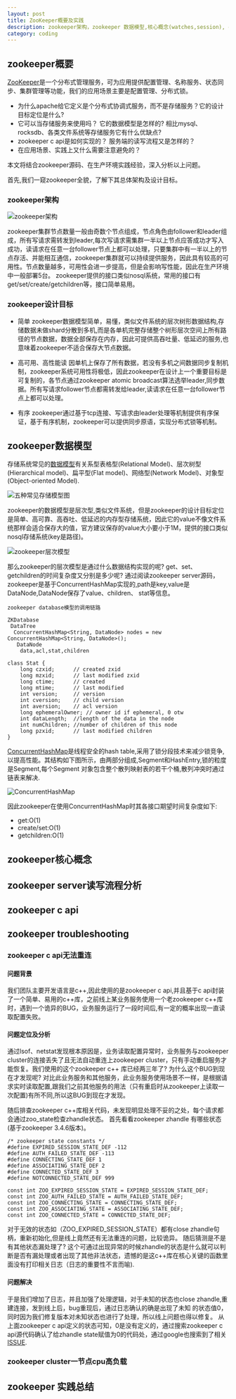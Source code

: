 ```yaml
---
layout: post
title: ZooKeeper概要及实践
description: zookeeper架构，zookeeper 数据模型,核心概念(watches,session), get/create/set等核心接口读写流程分析，zookeepr c api 使用及Trouble Shooting,最佳实践经验等
category: coding
---
```


## zookeeper概要

[ZooKeeper](https://zookeeper.apache.org/doc/trunk/zookeeperOver.html)是一个分布式管理服务，可为应用提供配置管理、名称服务、状态同步、集群管理等功能，我们的应用场景主要是配置管理、分布式锁。

* 为什么apache给它定义是个分布式协调式服务，而不是存储服务？它的设计目标定位是什么? 
* 它可以当存储服务来使用吗？ 它的数据模型是怎样的? 相比mysql、rocksdb、各类文件系统等存储服务它有什么优缺点? 
* zookeeper c api是如何实现的？ 服务端的读写流程又是怎样的？
* 在应用场景、实践上又什么需要注意避免的？

本文将结合zookeeper源码、在生产环境实践经验，深入分析以上问题。

首先,我们一窥zookeeper全貌，了解下其总体架构及设计目标。

### zookeeper架构

![zookeeper架构](/images/myblog/zkservice.jpg)

zookeeper集群节点数量一般由奇数个节点组成，节点角色由follower和leader组成，所有写请求需转发到leader,每次写请求需集群一半以上节点应答成功才写入成功，读请求在任意一台follower节点上都可以处理，只要集群中有一半以上的节点存活、并能相互通信，zookeeper集群就可以持续提供服务，因此具有较高的可用性。节点数量越多，可用性会进一步提高，但是会影响写性能，因此在生产环境中一般部署5台。
zookeeper提供的接口类似nosql系统，常用的接口有get/set/create/getchildren等，接口简单易用。

### zookeeper设计目标

* 简单
zookeeper数据模型简单，易懂，类似文件系统的层次树形数据结构,存储数据未做shard分散到多机,而是各单机完整存储整个树形层次空间上所有路径的节点数据，数据全部保存在内存，因此可提供高吞吐量、低延迟的服务,也意味着zookeeper不适合保存大节点数据。

* 高可用、高性能读
因单机上保存了所有数据，若没有多机之间数据同步复制机制，zookeeper系统可用性将极低，因此zookeeper在设计上一个重要目标是可复制的，各节点通过zookeeper atomic broadcast算法选举leader,同步数据。所有写请求follower节点都需转发给leader,读请求在任意一台follower节点上都可以处理。

* 有序
zookeeper通过基于tcp连接、写请求由leader处理等机制提供有序保证，基于有序机制，zookeeper可以提供同步原语，实现分布式锁等机制。

## zookeeper数据模型

存储系统常见的[数据模型](https://en.wikipedia.org/wiki/Database_model)有关系型表格型(Relational Model)、层次树型(Hierarchical model)、扁平型(Flat model)、网络型(Network Model)、对象型(Object-oriented Model).

![五种常见存储模型图](/images/myblog/480px-Database_models.jpg)

zookeeper的数据模型是层次型,类似文件系统，但是zookeeper的设计目标定位是简单、高可靠、高吞吐、低延迟的内存型存储系统，因此它的value不像文件系统那样会适合保存大的值，官方建议保存的value大小要小于1M，提供的接口类似nosql存储系统(key是路径)。

![zookeeper层次模型](/images/myblog/zknamespace.jpg)

那么zookeeper的层次模型是通过什么数据结构实现的呢? get、set、getchildren的时间复杂度又分别是多少呢?
通过阅读zookeeper server源码，zookeeper是基于ConcurrentHashMap实现的,path是key,value是DataNode,DataNode保存了value、children、
stat等信息。

	zookeeper database模型的调用链路
	
	ZKDatabase
	 DataTree
	  ConcurrentHashMap<String, DataNode> nodes = new ConcurrentHashMap<String, DataNode>();
	   DataNode
	    data,acl,stat,children
	
	class Stat {
		long czxid;      // created zxid
		long mzxid;      // last modified zxid
		long ctime;      // created
		long mtime;      // last modified
		int version;     // version
		int cversion;    // child version
		int aversion;    // acl version
		long ephemeralOwner; // owner id if ephemeral, 0 otw
		int dataLength;  //length of the data in the node
		int numChildren; //number of children of this node
		long pzxid;      // last modified children
	}

[ConcurrentHashMap](https://www.ibm.com/developerworks/cn/java/java-lo-concurrenthashmap/)是线程安全的hash table,采用了锁分段技术来减少锁竞争,以提高性能。其结构如下图所示，由两部分组成,Segment和HashEntry,锁的粒度是Segment,每个Segment 对象包含整个散列映射表的若干个桶,散列冲突时通过链表来解决.

![ConcurrentHashMap](/images/myblog/concurrenthashmap.jpg)

因此zookeeper在使用ConcurrentHashMap时其各接口期望时间复杂度如下:
* get:O(1)
* create/set:O(1)
* getchildren:O(1)


## zookeeper核心概念


## zookeeper server读写流程分析


## zookeeper c api


## zookeeper troubleshooting

### zookeeper c api无法重连

#### 问题背景

我们团队主要开发语言是c++,因此使用的是zookeeper c api,并且基于c api封装了一个简单、易用的c++库，之前线上某业务服务使用一个老zookeeper c++库时，遇到一个诡异的BUG，业务服务运行了一段时间后,有一定的概率出现一直读取配置失败。

#### 问题定位及分析

通过lsof、netstat发现根本原因是，业务读取配置异常时，业务服务与zookeeper cluster的连接丢失了且无法自动重连上zookeeper cluster，只有手动重启服务才能恢复。我们使用的这个zookeeper c++ 库已经两三年了? 为什么这个BUG到现在才发现呢? 对比此业务服务和其他服务，此业务服务使用场景不一样，是根据请求实时读取配置,跟我们之前其他服务的用法（只有重启时从zookeeper上读取一次配置)有所不同,所以这BUG到现在才发现。

随后排查zookeeper c++库相关代码，未发现明显处理不妥的之处，每个请求都会通过zoo_state检查zhandle状态。
首先看看zookeeper zhandle 有哪些状态(基于zookeeper 3.4.6版本)。

	/* zookeeper state constants */
	#define EXPIRED_SESSION_STATE_DEF -112
	#define AUTH_FAILED_STATE_DEF -113
	#define CONNECTING_STATE_DEF 1
	#define ASSOCIATING_STATE_DEF 2
	#define CONNECTED_STATE_DEF 3
	#define NOTCONNECTED_STATE_DEF 999
	
	const int ZOO_EXPIRED_SESSION_STATE = EXPIRED_SESSION_STATE_DEF;
	const int ZOO_AUTH_FAILED_STATE = AUTH_FAILED_STATE_DEF;
	const int ZOO_CONNECTING_STATE = CONNECTING_STATE_DEF;
	const int ZOO_ASSOCIATING_STATE = ASSOCIATING_STATE_DEF;
	const int ZOO_CONNECTED_STATE = CONNECTED_STATE_DEF;

对于无效的状态如（ZOO_EXPIRED_SESSION_STATE）都有close zhandle句柄，重新初始化,但是线上竟然还有无法重连的问题，比较诡异。
随后猜测是不是有其他状态漏处理了? 这个可通过出现异常的时候zhandle的状态是什么就可以判断是否有漏处理或者出现了其他非法状态，遗憾的是这c++库在核心关键的函数里面没有打印相关日志（日志的重要性不言而喻).

#### 问题解决

于是我们增加了日志，并且加强了处理逻辑，对于未知的状态也close zhandle,重建连接，发到线上后，bug重现后，通过日志确认的确是出现了未知
的状态值0，同时因为我们修复版本对未知状态也进行了处理，所以线上问题也得以修复。
从上面zookeeper c api定义的状态可知，0是没有定义的，通过搜索zookeeper c api源代码确认了给zhandle state赋值为0的代码处，通过google也搜索到了相关[ISSUE](https://issues.apache.org/jira/browse/ZOOKEEPER-2519).

### zookeeper cluster一节点cpu高负载


## zookeeper 实践总结